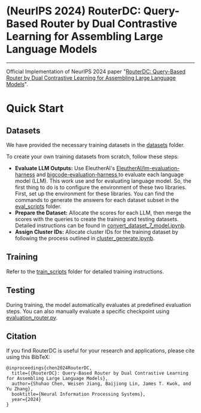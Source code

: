 # (NeurIPS 2024) RouterDC: Query-Based Router by Dual Contrastive Learning for Assembling Large Language Models

---

Official Implementation of NeurIPS 2024 paper "[RouterDC: Query-Based Router by Dual Contrastive Learning for Assembling Large Language Models](https://arxiv.org/abs/2409.19886)".

# Quick Start

## Datasets
We have provided the necessary training datasets in the [datasets](./datasets) folder.

To create your own training datasets from scratch, follow these steps:

- **Evaluate LLM Outputs:** Use EleutherAI's [EleutherAI/lm-evaluation-harness](https://github.com/EleutherAI/lm-evaluation-harness) and [bigcode-evaluation-harness
](https://github.com/bigcode-project/bigcode-evaluation-harness?tab=readme-ov-file#features) to evaluate each language model (LLM). This work use  and  for evaluating language model. So, the first thing to do is to configure the environment of these two libraries. First, set up the environment for these libraries. You can find the commands to generate the answers for each dataset subset in the [eval_scripts](./eval_scripts) folder.
- **Prepare the Dataset:** Allocate the scores for each LLM, then merge the scores with the queries to create the training and testing datasets. Detailed instructions can be found in [convert_dataset_7_model.ipynb](convert_dataset_7_model.ipynb).
- **Assign Cluster IDs:** Allocate cluster IDs for the training dataset by following the process outlined in [cluster_generate.ipynb](src/cluster_generate.ipynb).

## Training
Refer to the [train_scripts](train_scripts) folder for detailed training instructions.

## Testing
During training, the model automatically evaluates at predefined evaluation steps. 
You can also manually evaluate a specific checkpoint using [evaluation_router.py](evaluation_router.py).

## Citation
If you find RouterDC is useful for your research and applications, please cite using this BibTeX:

```
@inproceedings{chen2024RouterDC,
  title={{RouterDC}: Query-Based Router by Dual Contrastive Learning for Assembling Large Language Models},
  author={Shuhao Chen, Weisen Jiang, Baijiong Lin, James T. Kwok, and Yu Zhang},
  booktitle={Neural Information Processing Systems},
  year={2024}
}
```

